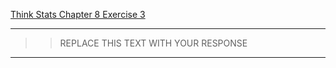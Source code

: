 [Think Stats Chapter 8 Exercise 3](http://greenteapress.com/thinkstats2/html/thinkstats2009.html#toc77)

---

>> REPLACE THIS TEXT WITH YOUR RESPONSE

---
